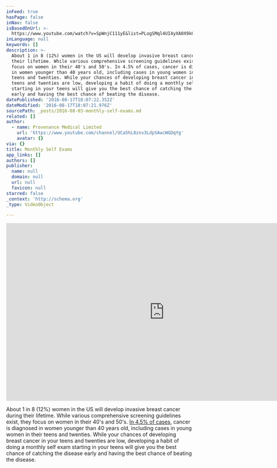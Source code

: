 ```yaml
---
inFeed: true
hasPage: false
inNav: false
isBasedOnUrl: >-
  https://www.youtube.com/watch?v=SpWnjC111yE&list=PLogSMql4UI4yXA0X9kGsR1tqqizx_smmH&index=1
inLanguage: null
keywords: []
description: >-
  About 1 in 8 (12%) women in the US will develop invasive breast cancer during
  their lifetime. While various comprehensive screening guidelines exist, they
  focus on women in their 40's and 50's. In 4.5% of cases, cancer is diagnosed
  in women younger than 40 years old, including cases in young women in their
  teens and twenties. While your chances of developing breast cancer in your
  teens and twenties are low, developing a habit of doing a monthly self exam
  starting in your teens will give you the best chance of catching the disease
  early and having the best chance of beating the disease.
datePublished: '2016-08-17T18:07:22.352Z'
dateModified: '2016-08-17T18:07:21.976Z'
sourcePath: _posts/2016-08-03-monthly-self-exams.md
related: []
author:
  - name: Provenance Medical Limited
    url: 'https://www.youtube.com/channel/UCa5hL8znv3LdpSAwcWGDqYg'
    avatar: {}
via: {}
title: Monthly Self Exams
app_links: []
authors: []
publisher:
  name: null
  domain: null
  url: null
  favicon: null
starred: false
_context: 'http://schema.org'
_type: VideoObject

---
```

<iframe src="https://cdn.embedly.com/widgets/media.html?src=https%3A%2F%2Fwww.youtube.com%2Fembed%2Fvideoseries%3Flist%3DPLogSMql4UI4yXA0X9kGsR1tqqizx_smmH&amp;url=http%3A%2F%2Fwww.youtube.com%2Fwatch%3Fv%3DSpWnjC111yE&amp;image=https%3A%2F%2Fi.ytimg.com%2Fvi%2FSpWnjC111yE%2Fhqdefault.jpg&amp;key=b7d04c9b404c499eba89ee7072e1c4f7&amp;type=text%2Fhtml&amp;schema=youtube" width="854" height="480" scrolling="no" frameborder="0" allowfullscreen="" style=""></iframe>

About 1 in 8 (12%) women in the US will develop invasive breast cancer during their lifetime. While various comprehensive screening guidelines exist, they focus on women in their 40's and 50's. [In 4.5% of cases][0], cancer is diagnosed in women younger than 40 years old, including cases in young women in their teens and twenties. While your chances of developing breast cancer in your teens and twenties are low, developing a habit of doing a monthly self exam starting in your teens will give you the best chance of catching the disease early and having the best chance of beating the disease.

[0]: http://www.cancer.org/acs/groups/content/@research/documents/document/acspc-046381.pdf